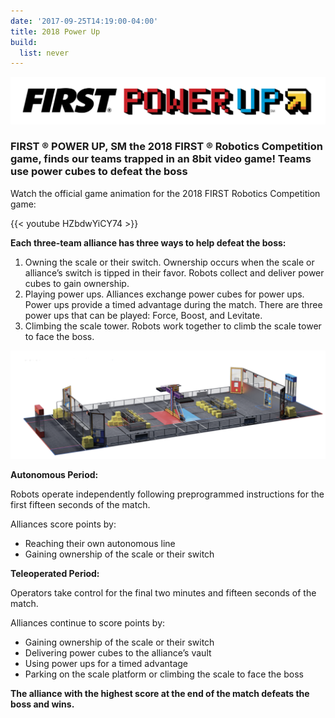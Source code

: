 ```yaml
---
date: '2017-09-25T14:19:00-04:00'
title: 2018 Power Up
build:
  list: never
---
```


![Power Up](FIRST-FRC18-PowerUp-OneLine.jpg)

### FIRST ® POWER UP, SM the 2018 FIRST ® Robotics Competition game, finds our teams trapped in an 8bit video game! Teams use power cubes to defeat the boss

Watch the official game animation for the 2018 FIRST Robotics Competition game:

{{< youtube HZbdwYiCY74 >}}

**Each three-team alliance has three ways to help defeat the boss:**

1. Owning the scale or their switch. Ownership occurs when the scale or alliance’s switch is tipped in their favor. Robots collect and deliver power cubes to gain ownership.
2. Playing power ups. Alliances exchange power cubes for power ups. Power ups provide a timed advantage during the match. There are three power ups that can be played: Force, Boost, and Levitate.
3. Climbing the scale tower. Robots work together to climb the scale tower to face the boss.

![](powerUp.png)

**Autonomous Period:**

Robots operate independently following preprogrammed instructions for the first fifteen seconds of the match.

Alliances score points by:

- Reaching their own autonomous line
- Gaining ownership of the scale or their switch

**Teleoperated Period:**

Operators take control for the final two minutes and fifteen seconds of the match.

Alliances continue to score points by:

- Gaining ownership of the scale or their switch
- Delivering power cubes to the alliance’s vault
- Using power ups for a timed advantage
- Parking on the scale platform or climbing the scale to face the boss

**The alliance with the highest score at the end of the match defeats the boss and wins.**